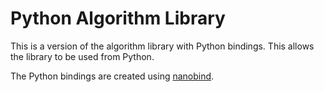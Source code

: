 # Python Algorithm Library

This is a version of the algorithm library with Python bindings. This allows the library to be used from Python.

The Python bindings are created using [nanobind](https://github.com/wjakob/nanobind).

